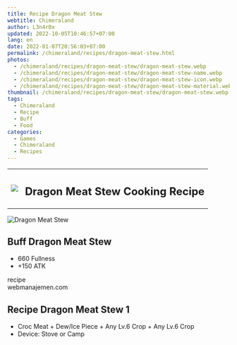 ```yaml
---
title: Recipe Dragon Meat Stew
webtitle: Chimeraland
author: L3n4r0x
updated: 2022-10-05T10:46:57+07:00
lang: en
date: 2022-01-07T20:56:03+07:00
permalink: /chimeraland/recipes/dragon-meat-stew.html
photos:
  - /chimeraland/recipes/dragon-meat-stew/dragon-meat-stew.webp
  - /chimeraland/recipes/dragon-meat-stew/dragon-meat-stew-name.webp
  - /chimeraland/recipes/dragon-meat-stew/dragon-meat-stew-icon.webp
  - /chimeraland/recipes/dragon-meat-stew/dragon-meat-stew-material.webp
thumbnail: /chimeraland/recipes/dragon-meat-stew/dragon-meat-stew.webp
tags:
  - Chimeraland
  - Recipe
  - Buff
  - Food
categories:
  - Games
  - Chimeraland
  - Recipes
---
```


<section id="bootstrap-wrapper"><link rel="stylesheet" href="https://cdn.statically.io/gh/dimaslanjaka/Web-Manajemen/40ac3225/css/bootstrap-4.5-wrapper.css"/><div class="row mb-2"><div class="col-md-12 mb-2"><table class="table" id="post-info"><tbody><tr><td><img class="d-inline-block me-2" src="/chimeraland/recipes/dragon-meat-stew/dragon-meat-stew-icon.webp" width="auto" height="auto"/></td><td><h1 class="fs-5">Dragon Meat Stew Cooking Recipe</h1></td></tr></tbody></table></div></div><div class="card mb-2"><div class="row g-0"><div class="col-sm-4 position-relative mb-2"><img src="/chimeraland/recipes/dragon-meat-stew/dragon-meat-stew-material.webp" class="card-img fit-cover w-100 h-100" alt="Dragon Meat Stew" data-fancybox="true"/></div><div class="col-sm-8 mb-2"><div class="card-body"><h2 class="card-title fs-5">Buff Dragon Meat Stew</h2><div class="card-text"><ul><li>660 Fullness</li><li>+150 ATK</li></ul></div><span class="badge rounded-pill bg-dark">recipe</span></div><div class="card-footer text-end text-muted">webmanajemen.com</div></div></div></div><div class="row mb-2"><div class="col-12 col-lg-6 recipe-item mb-2"><div class="card"><div class="card-body"><h2 class="card-title fs-5">Recipe Dragon Meat Stew 1</h2><div class="card-text"><ul><li>Croc Meat<span> + </span>Dew/Ice Piece<span> + </span>Any Lv.6 Crop<span> + </span>Any Lv.6 Crop</li><li>Device: Stove or Camp</li></ul></div></div></div></div></div></section>